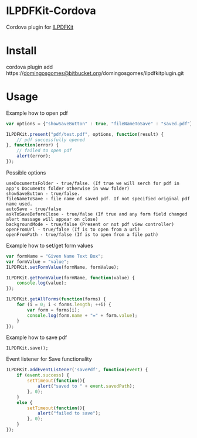 ILPDFKit-Cordova
================

Cordova plugin for [ILPDFKit](https://github.com/iwelabs/ILPDFKit)

Install
=======
cordova plugin add https://domingosgomes@bitbucket.org/domingosgomes/ilpdfkitplugin.git

Usage
=====

Example how to open pdf
```javascript
var options = {"showSaveButton" : true, "fileNameToSave" : "saved.pdf"};

ILPDFKit.present("pdf/test.pdf", options, function(result) {
    // pdf successfully opened
}, function(error) {
    // failed to open pdf
    alert(error);
});
```

Possible options
```
useDocumentsFolder - true/false. (If true we will serch for pdf in app's Documents folder otherwise in www folder)
showSaveButton - true/false.
fileNameToSave - file name of saved pdf. If not specified original pdf name used.
autoSave - true/false
askToSaveBeforeClose - true/false (If true and any form field changed alert massage will appear on close)
backgroundMode - true/false (Present or not pdf view controller)
openFromUrl - true/false (If is to open from a url)
openFromPath - true/false (If is to open from a file path)
```

Example how to set/get form values

```javascript
var formName = "Given Name Text Box";
var formValue = "value";
ILPDFKit.setFormValue(formName, formValue);

ILPDFKit.getFormValue(formName, function(value) {
    console.log(value);
});

ILPDFKit.getAllForms(function(forms) {
    for (i = 0; i < forms.length; ++i) {
        var form = forms[i];
        console.log(form.name + "=" + form.value);
    }
});
```

Example how to save pdf
```
ILPDFKit.save();
```

Event listener for Save functionality
```javascript
ILPDFKit.addEventListener('savePdf', function(event) {
    if (event.success) {
        setTimeout(function(){
            alert("saved to " + event.savedPath);
        }, 0);
    }
    else {
        setTimeout(function(){
            alert("failed to save");
        }, 0);
    }
});
```